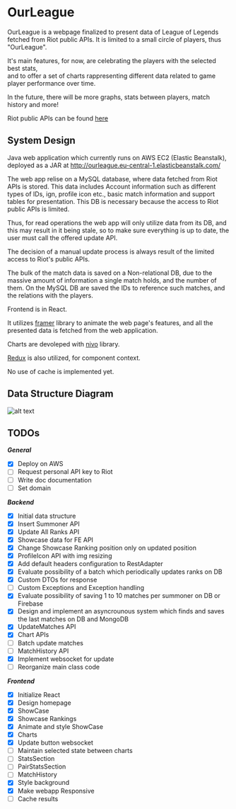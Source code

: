 # OurLeague


OurLeague is a webpage finalized to present data of League of Legends fetched from Riot public APIs. 
It is limited to a small circle of players, thus "OurLeague".

It's main features, for now, are celebrating the players with the selected best stats,  
and to offer a set of charts rappresenting different data related to game player performance
over time.

In the future, there will be more graphs, stats between players, match history and more!


Riot public APIs can be found [here](https://developer.riotgames.com/apis)



## System Design

Java web application which currently runs on AWS EC2 (Elastic Beanstalk), deployed as a JAR at http://ourleague.eu-central-1.elasticbeanstalk.com/ 

The web app relise on a MySQL database, where data fetched from Riot APIs is stored.
This data includes Account information such as different types of IDs, ign, profile icon etc.,
basic match information and support tables for presentation.
This DB is necessary because the access to Riot public APIs is limited.

Thus, for read operations the web app will only utilize data from its DB, and this may result in it being stale,
so to make sure everything is up to date, the user must call the offered update API.

The decision of a manual update process is always result of the limited access to Riot's public APIs.

The bulk of the match data is saved on a Non-relational DB, due to the massive amount of information a single
match holds, and the number of them.
On the MySQL DB are saved the IDs to reference such matches, and the relations with the players.

Frontend is in React.

It utilizes [framer](https://www.framer.com/) library to animate the web page's features, and all the presented data is fetched from
the web application.

Charts are devoleped with [nivo](https://nivo.rocks/) library.

[Redux](https://redux.js.org/) is also utilized, for component context.

No use of cache is implemented yet.



## Data Structure Diagram

![alt text](https://github.com/liamros/OurLeague.gg/blob/master/src/main/resources/SQL/diagram.png?raw=true)


## TODOs
***General***
- [x] Deploy on AWS
- [ ] Request personal API key to Riot
- [ ] Write doc documentation
- [ ] Set domain

***Backend***
- [x] Initial data structure
- [x] Insert Summoner API
- [x] Update All Ranks API
- [x] Showcase data for FE API
- [x] Change Showcase Ranking position only on updated position
- [x] ProfileIcon API with img resizing
- [x] Add default headers configuration to RestAdapter
- [x] Evaluate possibility of a batch which periodically updates ranks on DB
- [x] Custom DTOs for response
- [ ] Custom Exceptions and Exception handling
- [x] Evaluate possibility of saving 1 to 10 matches per summoner on DB or Firebase
- [x] Design and implement an asyncrounous system which finds and saves the last matches on DB and MongoDB
- [x] UpdateMatches API
- [x] Chart APIs
- [ ] Batch update matches
- [ ] MatchHistory API
- [x] Implement websocket for update
- [ ] Reorganize main class code

***Frontend***
- [x] Initialize React
- [x] Design homepage
- [x] ShowCase
- [x] Showcase Rankings
- [x] Animate and style ShowCase
- [x] Charts
- [x] Update button websocket
- [ ] Maintain selected state between charts
- [ ] StatsSection
- [ ] PairStatsSection
- [ ] MatchHistory
- [x] Style background
- [x] Make webapp Responsive
- [ ] Cache results

